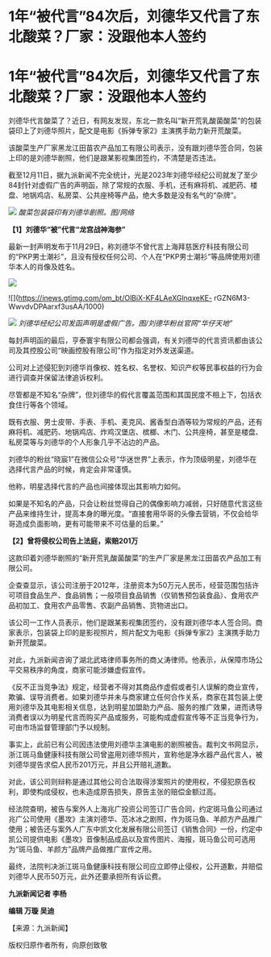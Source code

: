 # 1年“被代言”84次后，刘德华又代言了东北酸菜？厂家：没跟他本人签约

# 1年“被代言”84次后，刘德华又代言了东北酸菜？厂家：没跟他本人签约

刘德华代言酸菜了？近日，有网友发现，东北一款名叫“新开荒乳酸菌酸菜”的包装袋印上了刘德华照片，配文是电影《拆弹专家2》主演携手助力新开荒酸菜。

该酸菜生产厂家黑龙江田苗农产品加工有限公司表示，没有跟刘德华签合同，包装上印的是刘德华剧照，他们是跟某影视集团签约，不清楚是否违法。

截至12月11日，据九派新闻不完全统计，光是2023年刘德华经纪公司就发了至少84封针对虚假广告的声明函，除了常规的衣服、手机，还有麻将机、减肥药、楼盘、地锅鸡店、私房菜、公共座椅等产品，绝大多数是没有名气的“杂牌”。

![](https://inews.gtimg.com/om_bt/Okwlei7b4kbZfwdNDSI2tmTEpypP1HeaCtyKtRJ_Klc4sAA/1000)
_酸菜包装袋印有刘德华剧照。图/网络_

**【1】刘德华“被”代言“龙宫战神海参”**

最新一封声明发布于11月29日，称刘德华不曾代言上海拜慈医疗科技有限公司的“PKP男士潮衫”，且没有授权任何公司、个人在“PKP男士潮衫”等品牌使用刘德华本人的肖像及姓名。

![](https://inews.gtimg.com/om_bt/OhhPdBBJu2M5Zucvz4qObu_Y279L4TscBEd1ThSvounyUAA/1000)

![](https://inews.gtimg.com/om_bt/OlBiX-KF4LAeXGlnqxeKE-
rGZN6M3-WwvdvDPAarxf3usAA/1000)

![](https://inews.gtimg.com/om_bt/OPtN4rXlDhPFBeRNgQcNVp3pIn5GaOlhQEGPcwYwhLqWQAA/1000)
_刘德华经纪公司发函声明是虚假广告。图/刘德华粉丝官网“华仔天地”_

每封声明函的最后，亨泰寰宇有限公司都会强调，有关刘德华的代言资讯都由该公司及其控股公司“映画控股有限公司”作为指定对外发送渠道。

公司对上述侵犯到刘德华肖像权、姓名权、名誉权、知识产权等民事权益的行为会进行调查并保留法律追诉权利。

尽管都是不知名“杂牌”，但刘德华的假代言覆盖范围和其国民度不相上下，包括衣食住行等各个领域。

既有衣服、男士皮带、手表、手机、麦克风、酱香型白酒等较为常规的产品，还有麻将机、减肥药、地锅鸡店、炸鸡汉堡店、槟榔、木门、公共座椅，甚至是楼盘、私房菜等与刘德华的个人形象几乎不沾边的产品。

刘德华的粉丝“晓宸1”在微信公众号“华迷世界”上表示，作为顶级明星，刘德华在选择代言产品的时候，肯定会非常谨慎。

他称，明星选择代言的产品也间接体现出其影响力如何。

如果是不知名的产品，只会让粉丝觉得自己的偶像影响力减弱，只好随意代言这些产品来维持生计，提高本身的曝光度。“直接套用华哥的头像去营销，不仅会给华哥造成负面影响，更有可能带来不可估量的后果。”

**【2】曾将侵权公司告上法庭，索赔201万**

这款印着刘德华剧照的“新开荒乳酸菌酸菜”的生产厂家是黑龙江田苗农产品加工有限公司。

企查查显示，该公司注册于2012年，注册资本为50万元人民币，经营范围包括许可项目食品生产、食品销售；一般项目食品销售（仅销售预包装食品）、食用农产品初加工、食用农产品零售、农副产品销售、货物进出口。

该公司一工作人员表示，他们是跟某影视集团签约，没有跟刘德华本人签合同。商家表示，包装袋上印的是影视照片，照片配文为电影《拆弹专家2》主演携手助力新开荒酸菜。

对此，九派新闻咨询了湖北武珞律师事务所的商乂涛律师。他表示，从保障市场公平交易秩序的角度，商家可能涉嫌虚假宣传。

《反不正当竞争法》规定，经营者不得对其商品作虚假或者引人误解的商业宣传，欺骗、误导消费者。如果刘德华并未与商家建立任何合作关系，商家在其包装上使用刘德华及其电影相关信息，达到明星加盟助力产品、服务的推广效果，进而诱导消费者误以为明星代言而购买产品或服务，可能构成虚假宣传等不正当竞争行为，可由市场监督管理部门予以规制。

事实上，此前已有公司因违法使用刘德华主演电影的剧照被告。裁判文书网显示，浙江斑马鱼健康科技有限公司曾盗用刘德华照片，宣称他是净水器产品代言人，被刘德华提告求偿人民币201万元，并且公开赔礼道歉。

对此，该公司则辩称是通过其他公司合法取得涉案照片的使用权，不侵犯原告权利，即使构成侵权，也未造成原告损失，原告主张的赔偿金额过高。

经法院查明，被告与案外人上海兆广投资公司签订广告合同，约定斑马鱼公司通过兆广公司使用《墨攻》主演刘德华、范冰冰之剧照，作为斑马鱼、羊颜方产品推广使用；被告还与案外人广东中凯文化发展有限公司签订《销售合同》一份，约定中凯公司提供电影《墨攻》音像制品成品以及宣传图片、海报，斑马鱼公司可选用为“斑马鱼、羊颜方”品牌产品做推广宣传之用。

最终，法院判决浙江斑马鱼健康科技有限公司应立即停止侵权，公开道歉，并赔偿刘德华人民币50万元，此外还要承担所有诉讼费。

**九派新闻记者 李杨**

**编辑 万璇 吴迪**

【来源：九派新闻】

版权归原作者所有，向原创致敬

